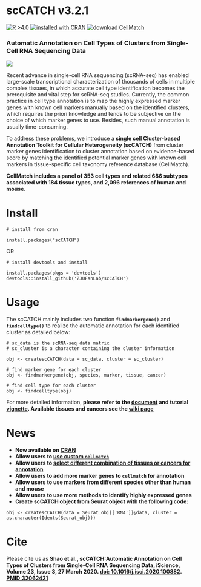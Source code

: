 # scCATCH v3.2.1
[![R >4.0](https://img.shields.io/badge/R-%3E%3D4.0-brightgreen)](https://www.r-project.org/) <a href='#cran'>![installed with CRAN](https://img.shields.io/badge/installed%20with-CRAN-blue)</a> [![download CellMatch](https://img.shields.io/badge/download-CellMatch-orange.svg)](https://github.com/ZJUFanLab/scCATCH/tree/master/data)

### Automatic Annotation on Cell Types of Clusters from Single-Cell RNA Sequencing Data

<img src='https://github.com/ZJUFanLab/scCATCH_performance_comparison/blob/master/Overview.png'>

Recent advance in single-cell RNA sequencing (scRNA-seq) has enabled large-scale transcriptional characterization of thousands of cells in multiple complex tissues, in which accurate cell type identification becomes the prerequisite and vital step for scRNA-seq studies. Currently, the common practice in cell type annotation is to map the highly expressed marker genes with known cell markers manually based on the identified clusters, which requires the priori knowledge and tends to be subjective on the choice of which marker genes to use. Besides, such manual annotation is usually time-consuming.

To address these problems, we introduce a __single cell Cluster-based Annotation Toolkit for Cellular Heterogeneity (scCATCH)__ from cluster marker genes identification to cluster annotation based on evidence-based score by matching the identified potential marker genes with known cell markers in tissue-specific cell taxonomy reference database (CellMatch).

__CellMatch includes a panel of 353 cell types and related 686 subtypes associated with 184 tissue types, and 2,096 references of human and mouse.__

# Install
```
# install from cran

install.packages("scCATCH")
```
OR
```
# install devtools and install

install.packages(pkgs = 'devtools')
devtools::install_github('ZJUFanLab/scCATCH')
```

# Usage
The scCATCH mainly includes two function __`findmarkergene()`__ and __`findcelltype()`__ to realize the automatic annotation for each identified cluster as detailed below:

```
# sc_data is the scRNA-seq data matrix 
# sc_cluster is a character containing the cluster information

obj <- createscCATCH(data = sc_data, cluster = sc_cluster)

# find marker gene for each cluster
obj <- findmarkergene(obj, species, marker, tissue, cancer)

# find cell type for each cluster
obj <- findcelltype(obj)

```

For more detailed information, __please refer to the [document](https://raw.githack.com/ZJUFanLab/scCATCH/master/vignettes/scCATCH.pdf) and tutorial [vignette](https://raw.githack.com/ZJUFanLab/scCATCH_performance_comparison/master/scCATCH/tutorial.html). Available tissues and cancers see the [wiki page](https://github.com/ZJUFanLab/scCATCH/wiki)__

# <a name='cran'>News</a>
- __Now available on [CRAN](https://CRAN.R-project.org/package=scCATCH)__
- __Allow users to [use custom `cellmatch`](https://github.com/ZJUFanLab/scCATCH/wiki/Use-custom-cellmatch)__
- __Allow users to [select different combination of tissues or cancers for annotation](https://github.com/ZJUFanLab/scCATCH/wiki/Select-different-combination-of-tissues-or-cancers-for-annotation)__
- __Allow users to add more marker genes to `cellmatch` for annotation__
- __Allow users to use markers from different species other than human and mouse__
- __Allow users to use more methods to identify highly expressed genes__
- __Create scCATCH object from Seurat object with the following code:__

`obj <- createscCATCH(data = Seurat_obj[['RNA']]@data, cluster = as.character(Idents(Seurat_obj)))`

# Cite
Please cite us as __Shao et al., scCATCH:Automatic Annotation on Cell Types of Clusters from Single-Cell RNA Sequencing Data, iScience, Volume 23, Issue 3, 27 March 2020. [doi: 10.1016/j.isci.2020.100882](https://www.sciencedirect.com/science/article/pii/S2589004220300663). [PMID:32062421](https://pubmed.ncbi.nlm.nih.gov/32062421/)__
